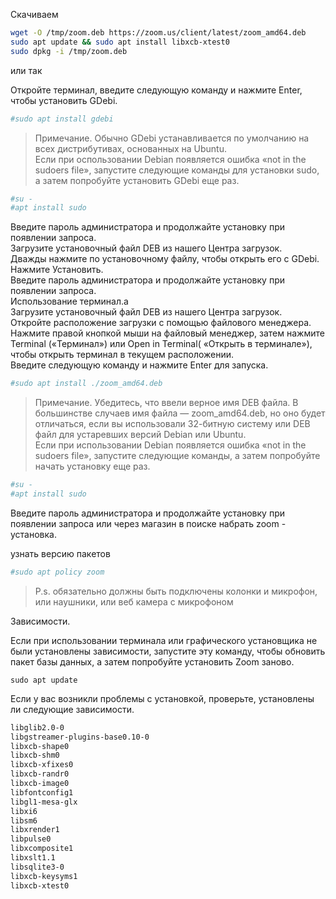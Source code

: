 Скачиваем 
```bash
wget -O /tmp/zoom.deb https://zoom.us/client/latest/zoom_amd64.deb
sudo apt update && sudo apt install libxcb-xtest0
sudo dpkg -i /tmp/zoom.deb
```

или так

Откройте терминал, введите следующую команду и нажмите Enter, чтобы установить GDebi.
```bash
#sudo apt install gdebi
```
> Примечание.
Обычно GDebi устанавливается по умолчанию на всех дистрибутивах, основанных на Ubuntu.<br>
Если при оспользовании Debian появляется ошибка «not in the sudoers file», запустите следующие команды для установки sudo, а затем попробуйте установить GDebi еще раз.
```bash
#su - 
#apt install sudo
```

Введите пароль администратора и продолжайте установку при появлении запроса.<br>
Загрузите установочный файл DEB из нашего Центра загрузок.<br>
Дважды нажмите по установочному файлу, чтобы открыть его с GDebi.<br>
Нажмите Установить.<br>
Введите пароль администратора и продолжайте установку при появлении запроса.<br>
Использование терминал.а<br> 
Загрузите установочный файл DEB из нашего Центра загрузок.<br>
Откройте расположение загрузки с помощью файлового менеджера.<br>
Нажмите правой кнопкой мыши на файловый менеджер, затем нажмите Terminal («Терминал») или Open in Terminal( «Открыть в терминале»), чтобы открыть терминал в текущем расположении.<br>
Введите следующую команду и нажмите Enter для запуска.<br>
```bash
#sudo apt install ./zoom_amd64.deb
```
> Примечание.
Убедитесь, что ввели верное имя DEB файла. В большинстве случаев имя файла — zoom_amd64.deb, но оно будет отличаться, если вы использовали 32-битную систему или DEB файл для устаревших версий Debian или Ubuntu.<br>
Если при использовании Debian появляется ошибка «not in the sudoers file», запустите следующие команды, а затем попробуйте начать установку еще раз.<br>
```bash
#su - 
#apt install sudo
```

Введите пароль администратора и продолжайте установку при появлении запроса
или через магазин в поиске набрать zoom - установка.

узнать версию пакетов
```bash
#sudo apt policy zoom
```

> P.s. обязательно должны быть подключены колонки и микрофон, или наушники, или веб камера с микрофоном 

Зависимости.

Если при использовании терминала или графического установщика не были установлены зависимости, запустите эту команду, чтобы обновить пакет базы данных, а затем попробуйте установить Zoom заново.

``sudo apt update``

Если у вас возникли проблемы с установкой, проверьте, установлены ли следующие зависимости.

```bash
libglib2.0-0
libgstreamer-plugins-base0.10-0 
libxcb-shape0
libxcb-shm0
libxcb-xfixes0
libxcb-randr0
libxcb-image0
libfontconfig1
libgl1-mesa-glx
libxi6
libsm6
libxrender1
libpulse0
libxcomposite1
libxslt1.1
libsqlite3-0
libxcb-keysyms1
libxcb-xtest0
```
